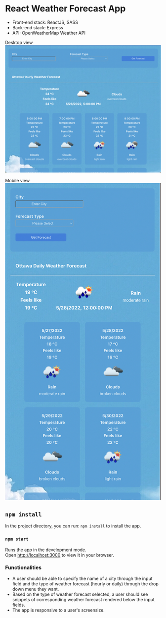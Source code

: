 # React Weather Forecast App

- Front-end stack: ReactJS, SASS
- Back-end stack: Express
- API: OpenWeatherMap Weather API

Desktop view
![desktop](./Design/desktop.png)

Mobile view
![mobile](./Design/mobile.png)

## `npm install`

In the project directory, you can run: `npm install` to install the app.

### `npm start`

Runs the app in the development mode.\
Open [http://localhost:3000](http://localhost:3000) to view it in your browser.

### Functionalities

- A user should be able to specify the name of a city through the input field and the type of weather forecast (hourly or daily) through the drop down menu they want.
- Based on the type of weather forecast selected, a user should see snippets of corresponding weather forecast rendered below the input fields.
- The app is responsive to a user's screensize.
